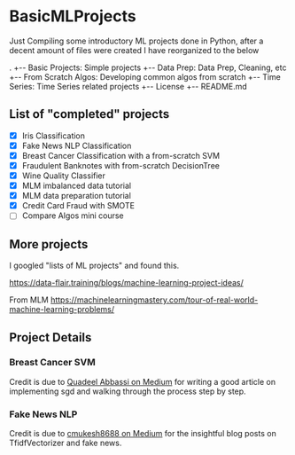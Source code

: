 # BasicMLProjects
Just Compiling some introductory ML projects done in Python, after a decent amount of files were created I have reorganized to the below 

.
+-- Basic Projects: Simple projects
+-- Data Prep: Data Prep, Cleaning, etc
+-- From Scratch Algos: Developing common algos from scratch
+-- Time Series: Time Series related projects
+-- License
+-- README.md

## List of "completed" projects
- [x] Iris Classification
- [x] Fake News NLP Classification
- [x] Breast Cancer Classification with a from-scratch SVM
- [x] Fraudulent Banknotes with from-scratch DecisionTree
- [x] Wine Quality Classifier
- [x] MLM imbalanced data tutorial
- [x] MLM data preparation tutorial
- [x] Credit Card Fraud with SMOTE
- [ ] Compare Algos mini course

## More projects
I googled "lists of ML projects" and found this. 

https://data-flair.training/blogs/machine-learning-project-ideas/

From MLM
https://machinelearningmastery.com/tour-of-real-world-machine-learning-problems/

## Project Details
### Breast Cancer SVM
Credit is due to [Quadeel Abbassi on Medium](https://towardsdatascience.com/svm-implementation-from-scratch-python-2db2fc52e5c2) for writing a good article on implementing sgd and walking through the process step by step.

### Fake News NLP
Credit is due to  [cmukesh8688 on Medium](https://medium.com/@cmukesh8688/scikit-learn-count-vectorizers-32b58dee0541) for the insightful blog posts on TfidfVectorizer and fake news.